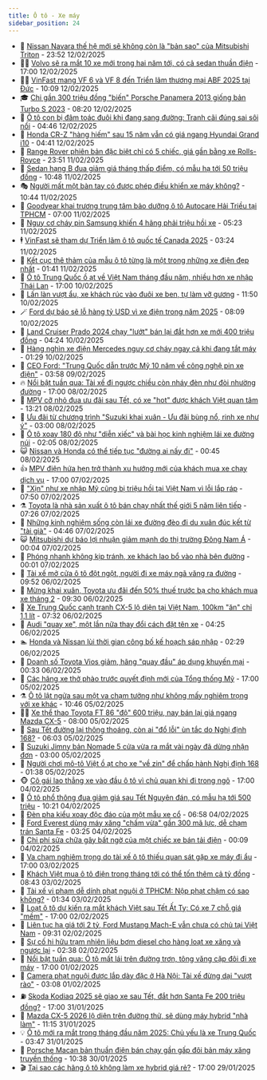 ```yaml
---
title: Ô tô - Xe máy
sidebar_position: 24
---
```


<!-- dantri-o-to-xe-may:START -->
- 🤡 [Nissan Navara thế hệ mới sẽ không còn là &quot;bản sao&quot; của Mitsubishi Triton](https://dantri.com.vn/o-to-xe-may/nissan-navara-the-he-moi-se-khong-con-la-ban-sao-cua-mitsubishi-triton-20250212231837393.htm) - 23:52 12/02/2025
- 🧑‍💻 [Volvo sẽ ra mắt 10 xe mới trong hai năm tới, có cả sedan thuần điện](https://dantri.com.vn/o-to-xe-may/volvo-se-ra-mat-10-xe-moi-trong-hai-nam-toi-co-ca-sedan-thuan-dien-20250212153045351.htm) - 17:00 12/02/2025
- 🧑‍💻 [VinFast mang VF 6 và VF 8 đến Triển lãm thương mại ABF 2025 tại Đức](https://dantri.com.vn/o-to-xe-may/vinfast-mang-vf-6-va-vf-8-den-trien-lam-thuong-mai-abf-2025-tai-duc-20250212162654953.htm) - 10:09 12/02/2025
- 🎓 [Chi gần 300 triệu đồng &quot;biến&quot; Porsche Panamera 2013 giống bản Turbo S 2023](https://dantri.com.vn/o-to-xe-may/chi-gan-300-trieu-dong-bien-porsche-panamera-2013-giong-ban-turbo-s-2023-20250212151853319.htm) - 08:20 12/02/2025
- 🌊 [Ô tô con bị đâm toác đuôi khi đang sang đường: Tranh cãi đúng sai sôi nổi](https://dantri.com.vn/o-to-xe-may/o-to-con-bi-dam-toac-duoi-khi-dang-sang-duong-tranh-cai-dung-sai-soi-noi-20250212114122239.htm) - 04:46 12/02/2025
- 🥷 [Honda CR-Z &quot;hàng hiếm&quot; sau 15 năm vẫn có giá ngang Hyundai Grand i10](https://dantri.com.vn/o-to-xe-may/honda-cr-z-hang-hiem-sau-15-nam-van-co-gia-ngang-hyundai-grand-i10-20250212110123707.htm) - 04:41 12/02/2025
- 🤩 [Range Rover phiên bản đặc biệt chỉ có 5 chiếc, giá gần bằng xe Rolls-Royce](https://dantri.com.vn/o-to-xe-may/range-rover-phien-ban-dac-biet-chi-co-5-chiec-gia-gan-bang-xe-rolls-royce-20250212002542445.htm) - 23:51 11/02/2025
- 🫶 [Sedan hạng B đua giảm giá tháng thấp điểm, có mẫu hạ tới 50 triệu đồng](https://dantri.com.vn/o-to-xe-may/sedan-hang-b-dua-giam-gia-thang-thap-diem-co-mau-ha-toi-50-trieu-dong-20250211105101838.htm) - 10:48 11/02/2025
- 🎭 [Người mất một bàn tay có được phép điều khiển xe máy không?](https://dantri.com.vn/o-to-xe-may/nguoi-mat-mot-ban-tay-co-duoc-phep-dieu-khien-xe-may-khong-20250211172155548.htm) - 10:44 11/02/2025
- 🌁 [Goodyear khai trương trung tâm bảo dưỡng ô tô Autocare Hải Triều tại TPHCM](https://dantri.com.vn/o-to-xe-may/goodyear-khai-truong-trung-tam-bao-duong-o-to-autocare-hai-trieu-tai-tphcm-20250211120352736.htm) - 07:00 11/02/2025
- 🦩 [Nguy cơ cháy pin Samsung khiến 4 hãng phải triệu hồi xe](https://dantri.com.vn/o-to-xe-may/nguy-co-chay-pin-samsung-khien-4-hang-phai-trieu-hoi-xe-20250211120313017.htm) - 05:23 11/02/2025
- 🕴 [VinFast sẽ tham dự Triển lãm ô tô quốc tế Canada 2025](https://dantri.com.vn/o-to-xe-may/vinfast-se-tham-du-trien-lam-o-to-quoc-te-canada-2025-20250211095912764.htm) - 03:24 11/02/2025
- 🎡 [Kết cục thê thảm của mẫu ô tô từng là một trong những xe điện đẹp nhất](https://dantri.com.vn/o-to-xe-may/ket-cuc-the-tham-cua-mau-o-to-tung-la-mot-trong-nhung-xe-dien-dep-nhat-20250211011445239.htm) - 01:41 11/02/2025
- 📝 [Ô tô Trung Quốc ồ ạt về Việt Nam tháng đầu năm, nhiều hơn xe nhập Thái Lan](https://dantri.com.vn/o-to-xe-may/o-to-trung-quoc-o-at-ve-viet-nam-thang-dau-nam-nhieu-hon-xe-nhap-thai-lan-20250210120525240.htm) - 17:00 10/02/2025
- 🧐 [Lấn làn vượt ẩu, xe khách rúc vào đuôi xe ben, tự làm vỡ gương](https://dantri.com.vn/o-to-xe-may/lan-lan-vuot-au-xe-khach-ruc-vao-duoi-xe-ben-tu-lam-vo-guong-20250210172642381.htm) - 11:50 10/02/2025
- 🪄 [Ford dự báo sẽ lỗ hàng tỷ USD vì xe điện trong năm 2025](https://dantri.com.vn/o-to-xe-may/ford-du-bao-se-lo-hang-ty-usd-vi-xe-dien-trong-nam-2025-20250210113655343.htm) - 08:09 10/02/2025
- 🧰 [Land Cruiser Prado 2024 chạy &quot;lướt&quot; bán lại đắt hơn xe mới 400 triệu đồng](https://dantri.com.vn/o-to-xe-may/land-cruiser-prado-2024-chay-luot-ban-lai-dat-hon-xe-moi-400-trieu-dong-20250210104858319.htm) - 04:24 10/02/2025
- 🚀 [Hàng nghìn xe điện Mercedes nguy cơ cháy ngay cả khi đang tắt máy](https://dantri.com.vn/o-to-xe-may/hang-nghin-xe-dien-mercedes-nguy-co-chay-ngay-ca-khi-dang-tat-may-20250210004926894.htm) - 01:29 10/02/2025
- 💪 [CEO Ford: &quot;Trung Quốc dẫn trước Mỹ 10 năm về công nghệ pin xe điện&quot;](https://dantri.com.vn/o-to-xe-may/ceo-ford-trung-quoc-dan-truoc-my-10-nam-ve-cong-nghe-pin-xe-dien-20250209103702933.htm) - 03:58 09/02/2025
- 🔥 [Nổi bật tuần qua: Tài xế đi ngược chiều còn nháy đèn như đòi nhường đường](https://dantri.com.vn/o-to-xe-may/noi-bat-tuan-qua-tai-xe-di-nguoc-chieu-con-nhay-den-nhu-doi-nhuong-duong-20250208225501847.htm) - 17:00 08/02/2025
- 🐲 [MPV cỡ nhỏ đua ưu đãi sau Tết, có xe &quot;hot&quot; được khách Việt quan tâm](https://dantri.com.vn/o-to-xe-may/mpv-co-nho-dua-uu-dai-sau-tet-co-xe-hot-duoc-khach-viet-quan-tam-20250208141954752.htm) - 13:21 08/02/2025
- 🌋 [Ưu đãi từ chương trình &quot;Suzuki khai xuân - Ưu đãi bùng nổ, rinh xe như ý&quot;](https://dantri.com.vn/o-to-xe-may/uu-dai-tu-chuong-trinh-suzuki-khai-xuan-uu-dai-bung-no-rinh-xe-nhu-y-20250208082709585.htm) - 03:00 08/02/2025
- 🤩 [Ô tô xoay 180 độ như &quot;diễn xiếc&quot; và bài học kinh nghiệm lái xe đường núi](https://dantri.com.vn/o-to-xe-may/o-to-xoay-180-do-nhu-dien-xiec-va-bai-hoc-kinh-nghiem-lai-xe-duong-nui-20250208030740795.htm) - 02:05 08/02/2025
- 😺 [Nissan và Honda có thể tiếp tục &quot;đường ai nấy đi&quot;](https://dantri.com.vn/o-to-xe-may/nissan-va-honda-co-the-tiep-tuc-duong-ai-nay-di-20250207170649336.htm) - 00:45 08/02/2025
- 👍 [MPV điện hứa hẹn trở thành xu hướng mới của khách mua xe chạy dịch vụ](https://dantri.com.vn/o-to-xe-may/mpv-dien-hua-hen-tro-thanh-xu-huong-moi-cua-khach-mua-xe-chay-dich-vu-20250207120836917.htm) - 17:00 07/02/2025
- 🎃 [&quot;Xịn&quot; như xe nhập Mỹ cũng bị triệu hồi tại Việt Nam vì lỗi lắp ráp](https://dantri.com.vn/o-to-xe-may/xin-nhu-xe-nhap-my-cung-bi-trieu-hoi-tai-viet-nam-vi-loi-lap-rap-20250207123902733.htm) - 07:50 07/02/2025
- ⚗️ [Toyota là nhà sản xuất ô tô bán chạy nhất thế giới 5 năm liên tiếp](https://dantri.com.vn/o-to-xe-may/toyota-la-nha-san-xuat-o-to-ban-chay-nhat-the-gioi-5-nam-lien-tiep-20250207142436748.htm) - 07:26 07/02/2025
- 🦄 [Những kinh nghiệm sống còn lái xe đường đèo đi du xuân đúc kết từ &quot;tài già&quot;](https://dantri.com.vn/o-to-xe-may/nhung-kinh-nghiem-song-con-lai-xe-duong-deo-di-du-xuan-duc-ket-tu-tai-gia-20250207113520863.htm) - 04:46 07/02/2025
- 😺 [Mitsubishi dự báo lợi nhuận giảm mạnh do thị trường Đông Nam Á](https://dantri.com.vn/o-to-xe-may/mitsubishi-du-bao-loi-nhuan-giam-manh-do-thi-truong-dong-nam-a-20250207005830250.htm) - 00:04 07/02/2025
- 💼 [Phóng nhanh không kịp tránh, xe khách lao bổ vào nhà bên đường](https://dantri.com.vn/o-to-xe-may/phong-nhanh-khong-kip-tranh-xe-khach-lao-bo-vao-nha-ben-duong-20250206235415498.htm) - 00:01 07/02/2025
- 💃 [Tài xế mở cửa ô tô đột ngột, người đi xe máy ngã văng ra đường](https://dantri.com.vn/o-to-xe-may/tai-xe-mo-cua-o-to-dot-ngot-nguoi-di-xe-may-nga-vang-ra-duong-20250206164616911.htm) - 09:52 06/02/2025
- 🚀 [Mừng khai xuân, Toyota ưu đãi đến 50% thuế trước bạ cho khách mua xe tháng 2](https://dantri.com.vn/o-to-xe-may/mung-khai-xuan-toyota-uu-dai-den-50-thue-truoc-ba-cho-khach-mua-xe-thang-2-20250206154911549.htm) - 09:30 06/02/2025
- 🤩 [Xe Trung Quốc cạnh tranh CX-5 lộ diện tại Việt Nam, 100km &quot;ăn&quot; chỉ 1,1 lít](https://dantri.com.vn/o-to-xe-may/xe-trung-quoc-canh-tranh-cx-5-lo-dien-tai-viet-nam-100km-an-chi-11-lit-20250206122503595.htm) - 07:32 06/02/2025
- 💪 [Audi &quot;quay xe&quot;, một lần nữa thay đổi cách đặt tên xe](https://dantri.com.vn/o-to-xe-may/audi-quay-xe-mot-lan-nua-thay-doi-cach-dat-ten-xe-20250206085327057.htm) - 04:25 06/02/2025
- 🏊 [Honda và Nissan lùi thời gian công bố kế hoạch sáp nhập](https://dantri.com.vn/o-to-xe-may/honda-va-nissan-lui-thoi-gian-cong-bo-ke-hoach-sap-nhap-20250205145701018.htm) - 02:29 06/02/2025
- 💄 [Doanh số Toyota Vios giảm, hãng &quot;quay đầu&quot; áp dụng khuyến mại](https://dantri.com.vn/o-to-xe-may/doanh-so-toyota-vios-giam-hang-quay-dau-ap-dung-khuyen-mai-20250205121317175.htm) - 00:33 06/02/2025
- 👺 [Các hãng xe thở phào trước quyết định mới của Tổng thống Mỹ](https://dantri.com.vn/o-to-xe-may/cac-hang-xe-tho-phao-truoc-quyet-dinh-moi-cua-tong-thong-my-20250205170123326.htm) - 17:00 05/02/2025
- ⚗️ [Ô tô lật ngửa sau một va chạm tưởng như không mấy nghiêm trọng với xe khác](https://dantri.com.vn/o-to-xe-may/o-to-lat-ngua-sau-mot-va-cham-tuong-nhu-khong-may-nghiem-trong-voi-xe-khac-20250204173353344.htm) - 10:46 05/02/2025
- 🧑‍🏫 [Xe thể thao Toyota FT 86 &quot;độ&quot; 600 triệu, nay bán lại giá ngang Mazda CX-5](https://dantri.com.vn/o-to-xe-may/xe-the-thao-toyota-ft-86-do-600-trieu-nay-ban-lai-gia-ngang-mazda-cx-5-20250205105916539.htm) - 08:00 05/02/2025
- 🦒 [Sau Tết đường lại thông thoáng, còn ai &quot;đổ lỗi&quot; ùn tắc do Nghị định 168?](https://dantri.com.vn/o-to-xe-may/sau-tet-duong-lai-thong-thoang-con-ai-do-loi-un-tac-do-nghi-dinh-168-20250205130225976.htm) - 06:03 05/02/2025
- 🐘 [Suzuki Jimny bản Nomade 5 cửa vừa ra mắt vài ngày đã dừng nhận đơn](https://dantri.com.vn/o-to-xe-may/suzuki-jimny-ban-nomade-5-cua-vua-ra-mat-vai-ngay-da-dung-nhan-don-20250205000457520.htm) - 03:00 05/02/2025
- 🧠 [Người chơi mô-tô Việt ồ ạt cho xe &quot;về zin&quot; để chấp hành Nghị định 168](https://dantri.com.vn/o-to-xe-may/nguoi-choi-mo-to-viet-o-at-cho-xe-ve-zin-de-chap-hanh-nghi-dinh-168-20250204112933724.htm) - 01:38 05/02/2025
- 🐵 [Cô gái lao thẳng xe vào đầu ô tô vì chủ quan khi đi trong ngõ](https://dantri.com.vn/o-to-xe-may/co-gai-lao-thang-xe-vao-dau-o-to-vi-chu-quan-khi-di-trong-ngo-20250204154607474.htm) - 17:00 04/02/2025
- 🤭 [Ô tô phổ thông đua giảm giá sau Tết Nguyên đán, có mẫu hạ tới 500 triệu](https://dantri.com.vn/o-to-xe-may/o-to-pho-thong-dua-giam-gia-sau-tet-nguyen-dan-co-mau-ha-toi-500-trieu-20250204130836275.htm) - 10:21 04/02/2025
- 🤠 [Đèn pha kiểu xoay độc đáo của một mẫu xe cổ](https://dantri.com.vn/o-to-xe-may/den-pha-kieu-xoay-doc-dao-cua-mot-mau-xe-co-20250203221251010.htm) - 06:58 04/02/2025
- 🫶 [Ford Everest dùng máy xăng &quot;chấm vừa&quot; gần 300 mã lực, dễ chạm trán Santa Fe](https://dantri.com.vn/o-to-xe-may/ford-everest-dung-may-xang-cham-vua-gan-300-ma-luc-de-cham-tran-santa-fe-20250204102147335.htm) - 03:25 04/02/2025
- 🚀 [Chi phí sửa chữa gây bất ngờ của một chiếc xe bán tải điện](https://dantri.com.vn/o-to-xe-may/chi-phi-sua-chua-gay-bat-ngo-cua-mot-chiec-xe-ban-tai-dien-20250203113122254.htm) - 00:09 04/02/2025
- 🎊 [Va chạm nghiêm trọng do tài xế ô tô thiếu quan sát gặp xe máy đi ẩu](https://dantri.com.vn/o-to-xe-may/va-cham-nghiem-trong-do-tai-xe-o-to-thieu-quan-sat-gap-xe-may-di-au-20250203190921005.htm) - 17:00 03/02/2025
- 🦄 [Khách Việt mua ô tô điện trong tháng tới có thể tốn thêm cả tỷ đồng](https://dantri.com.vn/o-to-xe-may/khach-viet-mua-o-to-dien-trong-thang-toi-co-the-ton-them-ca-ty-dong-20250203110018107.htm) - 08:43 03/02/2025
- 🥷 [Tài xế vi phạm dễ dính phạt nguội ở TPHCM: Nộp phạt chậm có sao không?](https://dantri.com.vn/o-to-xe-may/tai-xe-vi-pham-de-dinh-phat-nguoi-o-tphcm-nop-phat-cham-co-sao-khong-20250203003119287.htm) - 01:34 03/02/2025
- 🦏 [Loạt ô tô dự kiến ra mắt khách Việt sau Tết Ất Tỵ: Có xe 7 chỗ giá &quot;mềm&quot;](https://dantri.com.vn/o-to-xe-may/loat-o-to-du-kien-ra-mat-khach-viet-sau-tet-at-ty-co-xe-7-cho-gia-mem-20250202115952373.htm) - 17:00 02/02/2025
- 🤗 [Liên tục hạ giá tới 2 tỷ, Ford Mustang Mach-E vẫn chưa có chủ tại Việt Nam](https://dantri.com.vn/o-to-xe-may/lien-tuc-ha-gia-toi-2-ty-ford-mustang-mach-e-van-chua-co-chu-tai-viet-nam-20250202123454437.htm) - 09:31 02/02/2025
- 🐲 [Sự cố hi hữu trạm nhiên liệu bơm diesel cho hàng loạt xe xăng và ngược lại](https://dantri.com.vn/o-to-xe-may/su-co-hi-huu-tram-nhien-lieu-bom-diesel-cho-hang-loat-xe-xang-va-nguoc-lai-20250202001241297.htm) - 02:38 02/02/2025
- 🤭 [Nổi bật tuần qua: Ô tô mất lái trên đường trơn, tông văng cặp đôi đi xe máy](https://dantri.com.vn/o-to-xe-may/noi-bat-tuan-qua-o-to-mat-lai-tren-duong-tron-tong-vang-cap-doi-di-xe-may-20250201221443529.htm) - 17:00 01/02/2025
- 🐻 [Camera phạt nguội được lắp dày đặc ở Hà Nội: Tài xế đừng dại &quot;vượt rào&quot;](https://dantri.com.vn/o-to-xe-may/camera-phat-nguoi-duoc-lap-day-dac-o-ha-noi-tai-xe-dung-dai-vuot-rao-20250201004503505.htm) - 03:08 01/02/2025
- ⛽️ [Skoda Kodiaq 2025 sẽ giao xe sau Tết, đắt hơn Santa Fe 200 triệu đồng?](https://dantri.com.vn/o-to-xe-may/skoda-kodiaq-2025-se-giao-xe-sau-tet-dat-hon-santa-fe-200-trieu-dong-20250131214519947.htm) - 17:00 31/01/2025
- 🫣 [Mazda CX-5 2026 lộ diện trên đường thử, sẽ dùng máy hybrid &quot;nhà làm&quot;](https://dantri.com.vn/o-to-xe-may/mazda-cx-5-2026-lo-dien-tren-duong-thu-se-dung-may-hybrid-nha-lam-20250131181054585.htm) - 11:15 31/01/2025
- 💡 [Ô tô mới ra mắt trong tháng đầu năm 2025: Chủ yếu là xe Trung Quốc](https://dantri.com.vn/o-to-xe-may/o-to-moi-ra-mat-trong-thang-dau-nam-2025-chu-yeu-la-xe-trung-quoc-20250131004823912.htm) - 03:47 31/01/2025
- 💪 [Porsche Macan bản thuần điện bán chạy gần gấp đôi bản máy xăng truyền thống](https://dantri.com.vn/o-to-xe-may/porsche-macan-ban-thuan-dien-ban-chay-gan-gap-doi-ban-may-xang-truyen-thong-20250130025805284.htm) - 10:38 30/01/2025
- 🎬 [Tại sao các hãng ô tô không làm xe hybrid giá rẻ?](https://dantri.com.vn/o-to-xe-may/tai-sao-cac-hang-o-to-khong-lam-xe-hybrid-gia-re-20250128002047490.htm) - 17:00 29/01/2025<!-- dantri-o-to-xe-may:END -->
